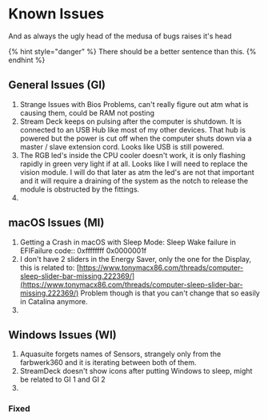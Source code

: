 # Known Issues

And as always the ugly head of the medusa of bugs raises it's head

{% hint style="danger" %}
There should be a better sentence than this.
{% endhint %}

## General Issues \(GI\)

1. Strange Issues with Bios Problems, can't really figure out atm what is causing them, could be RAM not posting
2. Stream Deck keeps on pulsing after the computer is shutdown. It is connected to an USB Hub like most of my other devices. That hub is powered but the power is cut off when the computer shuts down via a master / slave extension cord. Looks like USB is still powered.
3. The RGB led's inside the CPU cooler doesn't work, it is only flashing rapidly in green very light if at all. Looks like I will need to replace the vision module. I will do that later as atm the  led's are not that important and it will require a draining of the system as the notch to release the module is obstructed by the fittings.
4. 
## macOS Issues \(MI\)

1. Getting a Crash in macOS with Sleep Mode: Sleep Wake failure in EFIFailure code:: 0xffffffff 0x0000001f
2. I don't have 2 sliders in the Energy Saver, only the one for the Display, this is related to: [https://www.tonymacx86.com/threads/computer-sleep-slider-bar-missing.222369/](https://www.tonymacx86.com/threads/computer-sleep-slider-bar-missing.222369/) Problem though is that you can't change that so easily in Catalina anymore.
3. 


## Windows Issues \(WI\)

1. Aquasuite forgets names of Sensors, strangely only from the farbwerk360 and it is iterating between both of them.
2. StreamDeck doesn't show icons after putting Windows to sleep, might be related to GI 1 and GI 2
3. 


### Fixed



